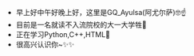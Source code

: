 - 早上好中午好晚上好，这里是GQ_Ayulsa(阿尤尔萨)🤓☝️
- 目前是一名就读不入流院校的大一大学牲🥲
- 正在学习Python,C++,HTML🤔
- 很高兴认识你~✨✨

<!---
GQl12y/GQl12y is a ✨ special ✨ repository because its `README.md` (this file) appears on your GitHub profile.

<!--
**gqayulsa/gqayulsa** is a ✨ _special_ ✨ repository because its `README.md` (this file) appears on your GitHub profile.

Here are some ideas to get you started:

- 🔭 I’m currently working on ...
- 🌱 I’m currently learning ...
- 👯 I’m looking to collaborate on ...
- 🤔 I’m looking for help with ...
- 💬 Ask me about ...
- 📫 How to reach me: ...
- 😄 Pronouns: ...
- ⚡ Fun fact: ...
-->
